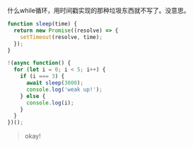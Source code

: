 什么while循环，用时间戳实现的那种垃圾东西就不写了。没意思。

```js
function sleep(time) {
  return new Promise((resolve) => {
    setTimeout(resolve, time);
  });
}

!(async function() {
  for (let i = 0; i < 5; i++) {
    if (i === 3) {
      await sleep(3000);
      console.log('weak up!');
    } else {
      console.log(i);
    }
  }
})();
```

> okay!